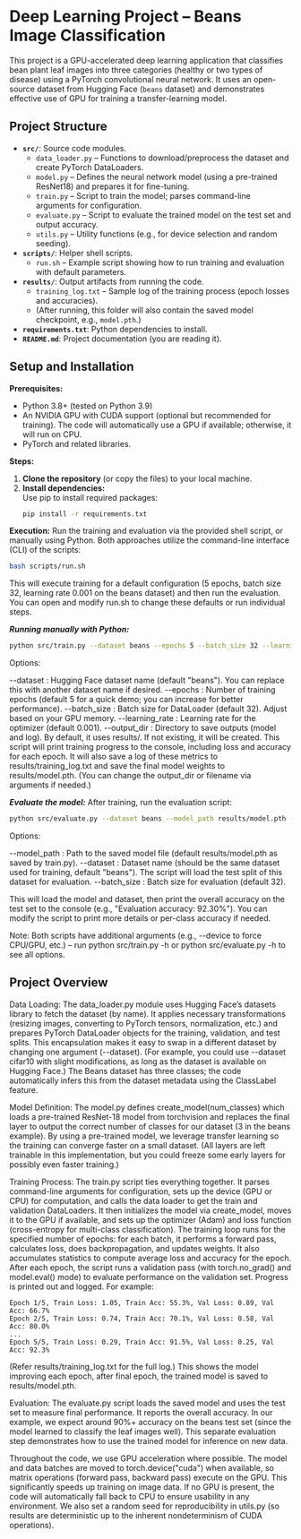 # Deep Learning Project – Beans Image Classification

This project is a GPU-accelerated deep learning application that classifies bean plant leaf images into three categories (healthy or two types of disease) using a PyTorch convolutional neural network. 
It uses an open-source dataset from Hugging Face (`beans` dataset) and demonstrates effective use of GPU for training a transfer-learning model. 

## Project Structure

- **`src/`**: Source code modules.
  - `data_loader.py` – Functions to download/preprocess the dataset and create PyTorch DataLoaders.
  - `model.py` – Defines the neural network model (using a pre-trained ResNet18) and prepares it for fine-tuning.
  - `train.py` – Script to train the model; parses command-line arguments for configuration.
  - `evaluate.py` – Script to evaluate the trained model on the test set and output accuracy.
  - `utils.py` – Utility functions (e.g., for device selection and random seeding).
- **`scripts/`**: Helper shell scripts.
  - `run.sh` – Example script showing how to run training and evaluation with default parameters.
- **`results/`**: Output artifacts from running the code.
  - `training_log.txt` – Sample log of the training process (epoch losses and accuracies).
  - (After running, this folder will also contain the saved model checkpoint, e.g., `model.pth`.)
- **`requirements.txt`**: Python dependencies to install.
- **`README.md`**: Project documentation (you are reading it).

## Setup and Installation

**Prerequisites:**  
- Python 3.8+ (tested on Python 3.9)  
- An NVIDIA GPU with CUDA support (optional but recommended for training). The code will automatically use a GPU if available; otherwise, it will run on CPU.  
- PyTorch and related libraries.

**Steps:**

1. **Clone the repository** (or copy the files) to your local machine.
2. **Install dependencies:**  
   Use pip to install required packages:  
   ```bash
   pip install -r requirements.txt
   ```

**Execution:**
Run the training and evaluation via the provided shell script, or manually using Python. Both approaches utilize the command-line interface (CLI) of the scripts:
```bash
bash scripts/run.sh
```
This will execute training for a default configuration (5 epochs, batch size 32, learning rate 0.001 on the beans dataset) and then run the evaluation. 
You can open and modify run.sh to change these defaults or run individual steps.

***Running manually with Python:***
```bash
python src/train.py --dataset beans --epochs 5 --batch_size 32 --learning_rate 0.001 --output_dir results/
```
Options:

--dataset : Hugging Face dataset name (default "beans"). You can replace this with another dataset name if desired.
--epochs : Number of training epochs (default 5 for a quick demo; you can increase for better performance).
--batch_size : Batch size for DataLoader (default 32). Adjust based on your GPU memory.
--learning_rate : Learning rate for the optimizer (default 0.001).
--output_dir : Directory to save outputs (model and log). By default, it uses results/. If not existing, it will be created.
This script will print training progress to the console, including loss and accuracy for each epoch. 
It will also save a log of these metrics to results/training_log.txt and save the final model weights to results/model.pth. 
(You can change the output_dir or filename via arguments if needed.)

***Evaluate the model:***
After training, run the evaluation script:
```bash
python src/evaluate.py --dataset beans --model_path results/model.pth --batch_size 32
```
Options:

--model_path : Path to the saved model file (default results/model.pth as saved by train.py).
--dataset : Dataset name (should be the same dataset used for training, default "beans"). The script will load the test split of this dataset for evaluation.
--batch_size : Batch size for evaluation (default 32).

This will load the model and dataset, then print the overall accuracy on the test set to the console (e.g., "Evaluation accuracy: 92.30%"). 
You can modify the script to print more details or per-class accuracy if needed.

Note: Both scripts have additional arguments (e.g., --device to force CPU/GPU, etc.) – run python src/train.py -h or python src/evaluate.py -h to see all options.


## Project Overview


Data Loading: The data_loader.py module uses Hugging Face’s datasets library to fetch the dataset (by name). 
It applies necessary transformations (resizing images, converting to PyTorch tensors, normalization, etc.) and prepares PyTorch DataLoader objects for the training, validation, and test splits. 
This encapsulation makes it easy to swap in a different dataset by changing one argument (--dataset). (For example, you could use --dataset cifar10 with slight modifications, as long as the dataset is available on Hugging Face.) 
The Beans dataset has three classes; the code automatically infers this from the dataset metadata using the ClassLabel feature.

Model Definition: The model.py defines create_model(num_classes) which loads a pre-trained ResNet-18 model from torchvision and replaces the final layer to output the correct number of classes for our dataset (3 in the beans example). 
By using a pre-trained model, we leverage transfer learning so the training can converge faster on a small dataset. (All layers are left trainable in this implementation, but you could freeze some early layers for possibly even faster training.)

Training Process: The train.py script ties everything together. It parses command-line arguments for configuration, sets up the device (GPU or CPU) for computation, and calls the data loader to get the train and validation DataLoaders. 
It then initializes the model via create_model, moves it to the GPU if available, and sets up the optimizer (Adam) and loss function (cross-entropy for multi-class classification). 
The training loop runs for the specified number of epochs: for each batch, it performs a forward pass, calculates loss, does backpropagation, and updates weights. 
It also accumulates statistics to compute average loss and accuracy for the epoch. After each epoch, the script runs a validation pass (with torch.no_grad() and model.eval() mode) to evaluate performance on the validation set. 
Progress is printed out and logged. For example:
```
Epoch 1/5, Train Loss: 1.05, Train Acc: 55.3%, Val Loss: 0.89, Val Acc: 66.7%
Epoch 2/5, Train Loss: 0.74, Train Acc: 70.1%, Val Loss: 0.58, Val Acc: 80.0%
...
Epoch 5/5, Train Loss: 0.29, Train Acc: 91.5%, Val Loss: 0.25, Val Acc: 92.3%
```
(Refer results/training_log.txt for the full log.) 
This shows the model improving each epoch, after final epoch, the trained model is saved to results/model.pth.

Evaluation: The evaluate.py script loads the saved model and uses the test set to measure final performance. It reports the overall accuracy. 
In our example, we expect around 90%+ accuracy on the beans test set (since the model learned to classify the leaf images well). 
This separate evaluation step demonstrates how to use the trained model for inference on new data.

Throughout the code, we use GPU acceleration where possible. The model and data batches are moved to torch.device("cuda") when available, so matrix operations (forward pass, backward pass) execute on the GPU. 
This significantly speeds up training on image data. If no GPU is present, the code will automatically fall back to CPU to ensure usability in any environment. 
We also set a random seed for reproducibility in utils.py (so results are deterministic up to the inherent nondeterminism of CUDA operations).
